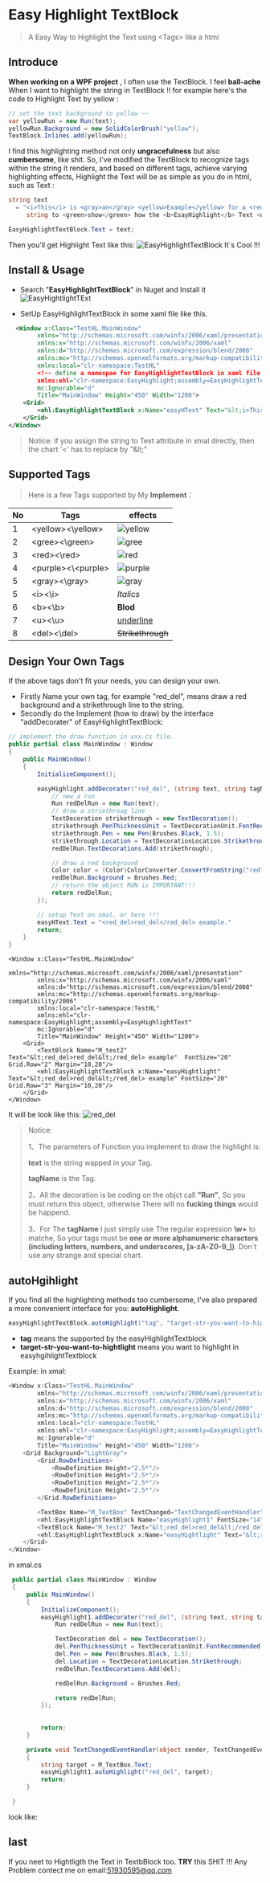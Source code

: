 # Easy Highlight TextBlock

>A Easy Way to Highlight the Text using \<Tags\> like a html 

## Introduce
**When working on a WPF project** , I often use the TextBlock. I feel **ball-ache** When I want to highlight the string in TextBlock !!
for example here's the code to Highlight Text by yellow :

```c#
// set the text background to yellow ~~
var yellowRun = new Run(text);
yellowRun.Background = new SolidColorBrush("yellow");
TextBlock.Inlines.add(yellowRun);

```

I find this highlighting method not only **ungracefulness** but also **cumbersome**, like shit. So, I've modified the TextBlock to recognize tags within the string it renders, and based on different tags, achieve varying highlighting effects, Highlight the Text will be as simple as you do in html, such as Text :

```C#
string text
  = "<i>This</i> is <gray>an</gray> <yellow>Example</yellow> for a <red>long</red>
     string to <green>show</green> how the <b>EsayHighlight</b> Text <u>Block</u> <purple>works!</purple> <del>Hahah</del>";

EasyHighlightTextBlock.Text = text;
```

Then you'll get Highlight Text like this:
![EasyHighlightTextBlock](https://raw.githubusercontent.com/zuweie/photobed/master/QQ%E5%9B%BE%E7%89%8720240421153105.png)
It`s Cool !!!

## Install & Usage

- Search "**EasyHighlightTextBlock**" in Nuget and Install it
  ![EasyHightlightTExt](https://github.com/zuweie/photobed/blob/master/QQ%E5%9B%BE%E7%89%8720240421201744.png?raw=true)
  
- SetUp EasyHighlightTextBlock in some xaml file like this.
```xml
  <Window x:Class="TestHL.MainWindow"
        xmlns="http://schemas.microsoft.com/winfx/2006/xaml/presentation"
        xmlns:x="http://schemas.microsoft.com/winfx/2006/xaml"
        xmlns:d="http://schemas.microsoft.com/expression/blend/2008"
        xmlns:mc="http://schemas.openxmlformats.org/markup-compatibility/2006"
        xmlns:local="clr-namespace:TestHL"
        <!-- define a namespae for EasyHighlightTextBlock in xaml file -->
        xmlns:ehl="clr-namespace:EasyHighlight;assembly=EasyHighlightText"
        mc:Ignorable="d"
        Title="MainWindow" Height="450" Width="1200">
    <Grid>
        <ehl:EasyHighlightTextBlock x:Name="easyHText" Text="&lt;i>This&lt;/i> is &lt;gray>an&lt;/gray> &lt;yellow>Example&lt;/yellow> for a &lt;red>long&lt;/red> string to &lt;green>show&lt;/green> how the &lt;b>EsayHighlight&lt;/b> Text &lt;u>Block&lt;/u> &lt;purple>works!&lt;/purple> &lt;del>Hahah&lt;/del>" FontSize="20" Grid.Row="3" Margin="10,20"/>
    </Grid>
</Window>
```
  
>Notice: if you assign the string to Text attribute in xmal directly, then the chart '<' has to replace by "\&lt;"

## Supported Tags
>Here is a few Tags supported by My **Implement**：

|No|Tags|effects|
|--|--|--|
|1|\<yellow\>\<\\yellow\>|![yellow](https://github.com/zuweie/photobed/blob/master/QQ%E5%9B%BE%E7%89%8720240422080706.png?raw=true)|
|2|\<gree\>\<\\green\>|![gree](https://github.com/zuweie/photobed/blob/master/QQ%E5%9B%BE%E7%89%8720240422080748.png?raw=true)|
|3|\<red\>\<\\red\>|![red](https://github.com/zuweie/photobed/blob/master/QQ%E5%9B%BE%E7%89%8720240422080724.png?raw=true)|
|4|\<purple\><\\<purple\>|![purple](https://github.com/zuweie/photobed/blob/master/QQ%E5%9B%BE%E7%89%8720240422080816.png?raw=true)|
|5|\<gray\>\<\\gray\>|![gray](https://github.com/zuweie/photobed/blob/master/QQ%E5%9B%BE%E7%89%8720240422080645.png?raw=true)|
|5|\<i\>\<\\i\>|*Italics*|
|6|\<b\>\<\\b\>|**Blod**|
|7|\<u\>\<\\u\>| <ins>underline</ins> |
|8|\<del\>\<\\del\>|~~Strikethrough~~|

## Design Your Own Tags
If the above tags don't fit your needs, you can design your own. 
- Firstly Name your own tag, for example "red_del", means draw a red background and a strikethrough line to the string.
- Secondly do the Implement (how to draw) by the interface "addDecorater" of EasyHighlightTextBlock:

```C#
// implement the draw function in xxx.cs file.
public partial class MainWindow : Window
{
    public MainWindow()
    {
        InitializeComponent();

        easyHighlight.addDecorater("red_del", (string text, string tagName) => {
            // new a run
            Run redDelRun = new Run(text);
            // draw a striethroug line
            TextDecoration strikethrough = new TextDecoration();
            strikethrough.PenThicknessUnit = TextDecorationUnit.FontRecommended;
            strikethrough.Pen = new Pen(Brushes.Black, 1.5);
            strikethrough.Location = TextDecorationLocation.Strikethrough;
            redDelRun.TextDecorations.Add(strikethrough);

            // draw a red background
            Color color = (Color)ColorConverter.ConvertFromString("red");
            redDelRun.Background = Brushes.Red;
            // return the object RUN is IMPORTANT!!!
            return redDelRun;
        });

        // setup Text on xmal, or here !!!
        easyHText.Text = "<red_del>red_del</red_del> example."
        return;
    }
}

```

```Xaml
<Window x:Class="TestHL.MainWindow"
        xmlns="http://schemas.microsoft.com/winfx/2006/xaml/presentation"
        xmlns:x="http://schemas.microsoft.com/winfx/2006/xaml"
        xmlns:d="http://schemas.microsoft.com/expression/blend/2008"
        xmlns:mc="http://schemas.openxmlformats.org/markup-compatibility/2006"
        xmlns:local="clr-namespace:TestHL"
        xmlns:ehl="clr-namespace:EasyHighlight;assembly=EasyHighlightText"
        mc:Ignorable="d"
        Title="MainWindow" Height="450" Width="1200">
    <Grid>
        <TextBlock Name="M_test2" Text="&lt;red_del>red_del&lt;/red_del> example"  FontSize="20" Grid.Row="2" Margin="10,20"/>
        <ehl:EasyHighlightTextBlock x:Name="easyHightlight" Text="&lt;red_del>red_del&lt;/red_del> example" FontSize="20" Grid.Row="3" Margin="10,20"/>
    </Grid>
</Window>
```

It will be look like this:
![red_del](https://github.com/zuweie/photobed/blob/master/QQ%E5%9B%BE%E7%89%8720240422100544.png?raw=true)

> Notice:
> 
> 1、The parameters of Function you implement to draw the highlight is:
> 
> **text** is the string wapped in your Tag.
> 
> **tagName** is the Tag.
> 
> 2、All the decoration is be coding on the objct call **"Run"**, So you must return this object, otherwise There will no **fucking things** would be happend.
>
> 3、For The **tagName** I just simply use The regular expression **\w+** to matche, So your tags must be **one or more alphanumeric characters (including letters, numbers, and underscores, [a-zA-Z0-9_])**. Don`t use any strange and special chart.
> 

## autoHgihlight
If you find all the highlighting methods too cumbersome, I've also prepared a more convenient interface for you: **autoHighlight**.
```C#
easyHighlightTextBlock.autoHighlight("tag", "target-str-you-want-to-hightlight");
```
- **tag** means the <tag> supported by the easyHighlightTextblock
- **target-str-you-want-to-hightlight** means you want to highlight in easyhgihlightTextblock

Example:
in xmal:
```C#
<Window x:Class="TestHL.MainWindow"
        xmlns="http://schemas.microsoft.com/winfx/2006/xaml/presentation"
        xmlns:x="http://schemas.microsoft.com/winfx/2006/xaml"
        xmlns:d="http://schemas.microsoft.com/expression/blend/2008"
        xmlns:mc="http://schemas.openxmlformats.org/markup-compatibility/2006"
        xmlns:local="clr-namespace:TestHL"
        xmlns:ehl="clr-namespace:EasyHighlight;assembly=EasyHighlightText"
        mc:Ignorable="d"
        Title="MainWindow" Height="450" Width="1200">
    <Grid Background="LightGray">
        <Grid.RowDefinitions>
            <RowDefinition Height="2.5*"/>
            <RowDefinition Height="2.5*"/>
            <RowDefinition Height="2.5*"/>
            <RowDefinition Height="2.5*"/>
        </Grid.RowDefinitions>

        <TextBox Name="M_TextBox" TextChanged="TextChangedEventHandler" FontSize="20" Grid.Row="0" Margin="10,20"/>
        <ehl:EasyHighlightTextBlock Name="easyHighlight1" FontSize="14" Text="Audrey Hepburn, an iconic figure of elegance and grace, captivated audiences with her timeless beauty and talent. Renowned for her iconic roles in films like Breakfast at Tiffany and Roman Holiday, she left an indelible mark on Hollywood. Beyond her acting prowess, Hepburn's humanitarian work and timeless style continue to inspire generations worldwide."  TextWrapping="Wrap" Grid.Row="1" Margin="10, 20"/>
        <TextBlock Name="M_test2" Text="&lt;red_del>red_del&lt;/red_del> example"  FontSize="20" Grid.Row="2" Margin="10,20"/>
        <ehl:EasyHighlightTextBlock x:Name="easyHightlight" Text="&lt;red_del>red_del&lt;/red_del> example" FontSize="20" Grid.Row="3" Margin="10,20"/>
    </Grid>
</Window>
```
in xmal.cs
```C#
 public partial class MainWindow : Window
 {
     public MainWindow()
     {
         InitializeComponent();
         easyHighlight1.addDecorater("red_del", (string text, string tagName) => {
             Run redDelRun = new Run(text);

             TextDecoration del = new TextDecoration();
             del.PenThicknessUnit = TextDecorationUnit.FontRecommended;
             del.Pen = new Pen(Brushes.Black, 1.5);
             del.Location = TextDecorationLocation.Strikethrough;
             redDelRun.TextDecorations.Add(del);

             redDelRun.Background = Brushes.Red;

             return redDelRun;
         });
         
         
         return;
     }

     private void TextChangedEventHandler(object sender, TextChangedEventArgs args)
     {
         string target = M_TextBox.Text;
         easyHighlight1.autoHighlight("red_del", target);
         return;
     }

 }
```

look like:


## last
If you neet to Hightligth the Text in TextbBlock too. **TRY** this SHIT !!! Any Problem contect me on email:51930595@qq.com

